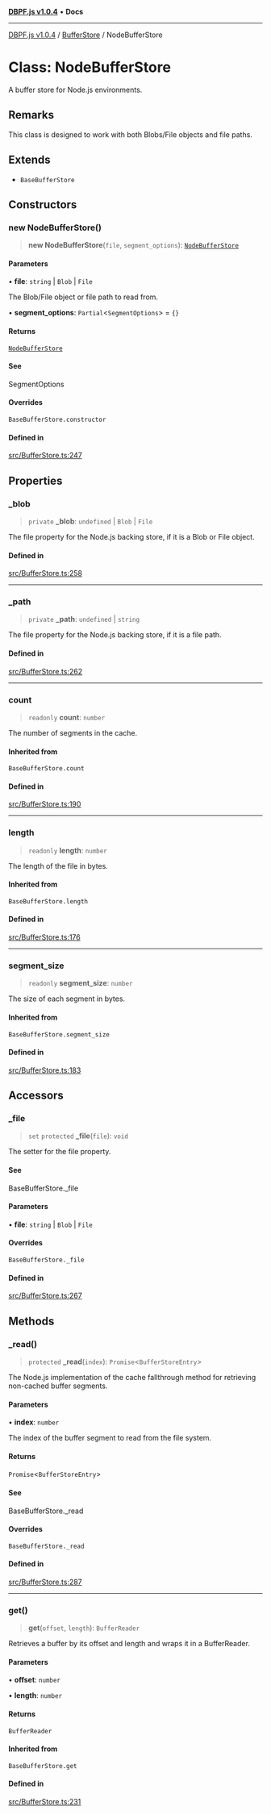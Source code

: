 [**DBPF.js v1.0.4**](../../README.md) • **Docs**

***

[DBPF.js v1.0.4](../../README.md) / [BufferStore](../README.md) / NodeBufferStore

# Class: NodeBufferStore

A buffer store for Node.js environments.

## Remarks

This class is designed to work with both Blobs/File objects and file paths.

## Extends

- `BaseBufferStore`

## Constructors

### new NodeBufferStore()

> **new NodeBufferStore**(`file`, `segment_options`): [`NodeBufferStore`](NodeBufferStore.md)

#### Parameters

• **file**: `string` \| `Blob` \| `File`

The Blob/File object or file path to read from.

• **segment\_options**: `Partial`\<`SegmentOptions`\> = `{}`

#### Returns

[`NodeBufferStore`](NodeBufferStore.md)

#### See

SegmentOptions

#### Overrides

`BaseBufferStore.constructor`

#### Defined in

[src/BufferStore.ts:247](https://github.com/anonhostpi/DBPF.js/blob/e569a7b6dd4749dd61bb4dc9869d762307968221/src/BufferStore.ts#L247)

## Properties

### \_blob

> `private` **\_blob**: `undefined` \| `Blob` \| `File`

The file property for the Node.js backing store, if it is a Blob or File object.

#### Defined in

[src/BufferStore.ts:258](https://github.com/anonhostpi/DBPF.js/blob/e569a7b6dd4749dd61bb4dc9869d762307968221/src/BufferStore.ts#L258)

***

### \_path

> `private` **\_path**: `undefined` \| `string`

The file property for the Node.js backing store, if it is a file path.

#### Defined in

[src/BufferStore.ts:262](https://github.com/anonhostpi/DBPF.js/blob/e569a7b6dd4749dd61bb4dc9869d762307968221/src/BufferStore.ts#L262)

***

### count

> `readonly` **count**: `number`

The number of segments in the cache.

#### Inherited from

`BaseBufferStore.count`

#### Defined in

[src/BufferStore.ts:190](https://github.com/anonhostpi/DBPF.js/blob/e569a7b6dd4749dd61bb4dc9869d762307968221/src/BufferStore.ts#L190)

***

### length

> `readonly` **length**: `number`

The length of the file in bytes.

#### Inherited from

`BaseBufferStore.length`

#### Defined in

[src/BufferStore.ts:176](https://github.com/anonhostpi/DBPF.js/blob/e569a7b6dd4749dd61bb4dc9869d762307968221/src/BufferStore.ts#L176)

***

### segment\_size

> `readonly` **segment\_size**: `number`

The size of each segment in bytes.

#### Inherited from

`BaseBufferStore.segment_size`

#### Defined in

[src/BufferStore.ts:183](https://github.com/anonhostpi/DBPF.js/blob/e569a7b6dd4749dd61bb4dc9869d762307968221/src/BufferStore.ts#L183)

## Accessors

### \_file

> `set` `protected` **\_file**(`file`): `void`

The setter for the file property.

#### See

BaseBufferStore._file

#### Parameters

• **file**: `string` \| `Blob` \| `File`

#### Overrides

`BaseBufferStore._file`

#### Defined in

[src/BufferStore.ts:267](https://github.com/anonhostpi/DBPF.js/blob/e569a7b6dd4749dd61bb4dc9869d762307968221/src/BufferStore.ts#L267)

## Methods

### \_read()

> `protected` **\_read**(`index`): `Promise`\<`BufferStoreEntry`\>

The Node.js implementation of the cache fallthrough method for retrieving non-cached buffer segments.

#### Parameters

• **index**: `number`

The index of the buffer segment to read from the file system.

#### Returns

`Promise`\<`BufferStoreEntry`\>

#### See

BaseBufferStore._read

#### Overrides

`BaseBufferStore._read`

#### Defined in

[src/BufferStore.ts:287](https://github.com/anonhostpi/DBPF.js/blob/e569a7b6dd4749dd61bb4dc9869d762307968221/src/BufferStore.ts#L287)

***

### get()

> **get**(`offset`, `length`): `BufferReader`

Retrieves a buffer by its offset and length and wraps it in a BufferReader.

#### Parameters

• **offset**: `number`

• **length**: `number`

#### Returns

`BufferReader`

#### Inherited from

`BaseBufferStore.get`

#### Defined in

[src/BufferStore.ts:231](https://github.com/anonhostpi/DBPF.js/blob/e569a7b6dd4749dd61bb4dc9869d762307968221/src/BufferStore.ts#L231)
